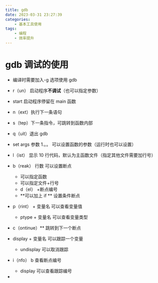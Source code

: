 ```yaml
---
title: gdb
date: 2023-03-31 23:27:39
categories:
    - 基本工具使用
tags:
    - 编程
    - 效率提升
---
```


# gdb 调试的使用

-   编译时需要加入-g 选项使用 gdb
-   r（un） 启动程序**不调试**（也可以指定参数）
-   start 启动程序停留在 main 函数
-   n（ext）执行下一条语句
-   s（tep）下一条指令，可跳转到函数内部
-   q（uit）退出 gdb
-   set args 参数 1.。。 可以设置函数的参数（运行时也可以设置）
-   l（ist） 显示 10 行代码，默认为主函数文件（指定其他文件需要加行号）
-   b（reak） 行数 可以设置断点
    -   可以指定函数
    -   可以指定文件+行号
    -   d（el） +断点编号
    -   **可以加上 if ** 设置条件断点
-   p（rint） + 变量名 可以查看变量值
    -   ptype + 变量名 可以查看变量类型
-   c（ontinue）\*\* 跳转到下一个断点
-   display + 变量名 可以跟踪一个变量
    -   undisplay 可以取消跟踪
-   i（nfo） b 查看断点编号

    -   display 可以查看跟踪编号

-
